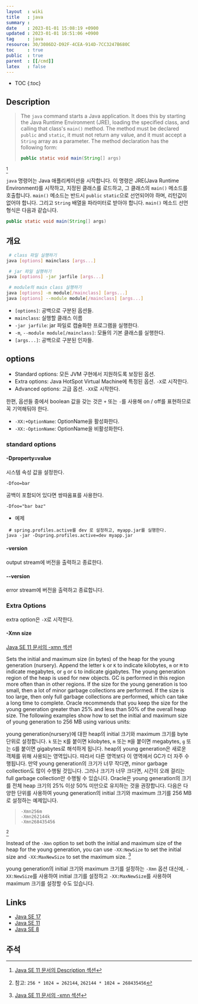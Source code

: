 ```yaml
---
layout  : wiki
title   : java
summary : 
date    : 2023-01-01 15:08:19 +0900
updated : 2023-01-01 16:51:06 +0900
tag     : java
resource: 30/3086D2-D92F-4CEA-914D-7CC3247B680C
toc     : true
public  : true
parent  : [[/cmd]]
latex   : false
---
```

* TOC
{:toc}

## Description

>
> The `java` command starts a Java application.
> It does this by starting the Java Runtime Environment (JRE), loading the specified class, and calling that class's `main()` method.
> The method must be declared `public` and `static`, it must not return any value, and it must accept a `String` array as a parameter.
> The method declaration has the following form:
>
> ```java
> public static void main(String[] args)
> ```
[^javase11-description]

`java` 명령어는 Java 애플리케이션을 시작합니다.
이 명령은 JRE(Java Runtime Environment)를 시작하고, 지정된 클래스를 로드하고, 그 클래스의 `main()` 메소드를 호출합니다.
`main()` 메소드는 반드시 `public` `static`으로 선언되어야 하며, 리턴값이 없어야 합니다.
그리고 `String` 배열을 파라미터로 받아야 합니다.
`main()` 메소드 선언 형식은 다음과 같습니다.

```java
public static void main(String[] args)
```

## 개요

```bash
 # class 파일 실행하기
java [options] mainclass [args...] 

 # jar 파일 실행하기
java [options] -jar jarfile [args...]

 # module의 main class 실행하기
java [options] -m module[/mainclass] [args...] 
java [options] --module module[/mainclass] [args...] 
```

- `[options]`: 공백으로 구분된 옵션들.
- `mainclass`: 실행할 클래스 이름
- `-jar jarfile`: jar 파일로 캡슐화한 프로그램을 실행한다.
- `-m`, `--module module[/mainclass]`: 모듈의 기본 클래스를 실행한다.
- `[args...]`: 공백으로 구분된 인자들.

## options

- Standard options: 모든 JVM 구현에서 지원하도록 보장된 옵션.
- Extra options: Java HotSpot Virtual Machine에 특정된 옵션. `-X`로 시작한다.
- Advanced options: 고급 옵션. `-XX`로 시작한다.


한편, 옵션들 중에서 boolean 값을 갖는 것은 `+` 또는 `-`를 사용해 on / off를 표현하므로 꼭 기억해둬야 한다.

- `-XX:+OptionName`: OptionName을 활성화한다.
- `-XX:-OptionName`: OptionName을 비활성화한다.

### standard options

#### -Dproperty=value

시스템 속성 값을 설정한다.

```
-Dfoo=bar
```

공백이 포함되어 있다면 쌍따옴표를 사용한다.

```
-Dfoo="bar baz"
```

- 예제

```
 # spring.profiles.active를 dev 로 설정하고, myapp.jar를 실행한다.
java -jar -Dspring.profiles.active=dev myapp.jar
```

#### -version

output stream에 버전을 출력하고 종료한다.

#### \--version

error stream에 버전을 출력하고 종료합니다.

### Extra Options

extra option은 `-X`로 시작한다.

#### -Xmn size

[Java SE 11 문서의 -xmn 섹션](https://docs.oracle.com/en/java/javase/11/tools/java.html#GUID-3B1CE181-CD30-4178-9602-230B800D4FAE__GUID-462EA549-0BFB-4221-A803-412C63D6BA5F )

>
Sets the initial and maximum size (in bytes) of the heap for the young generation (nursery).
Append the letter `k` or `K` to indicate kilobytes, `m` or `M` to indicate megabytes, or `g` or `G` to indicate gigabytes.
The young generation region of the heap is used for new objects.
GC is performed in this region more often than in other regions.
If the size for the young generation is too small, then a lot of minor garbage collections are performed.
If the size is too large, then only full garbage collections are performed, which can take a long time to complete.
Oracle recommends that you keep the size for the young generation greater than 25% and less than 50% of the overall heap size.
The following examples show how to set the initial and maximum size of young generation to 256 MB using various units:

young generation(nursery)에 대한 heap의 initial 크기와 maximum 크기를 byte 단위로 설정합니다.
`k` 또는 `K`를 붙이면 kilobytes, `m` 또는 `M`을 붙이면 megabytes, `g` 또는 `G`를 붙이면 gigabytes로 해석하게 됩니다.
heap의 young generation은 새로운 객체를 위해 사용되는 영역입니다.
따라서 다른 영역보다 이 영역에서 GC가 더 자주 수행됩니다.
만약 young generation의 크기가 너무 작다면, minor garbage collection도 많이 수행될 것입니다.
그러나 크기가 너무 크다면, 시간이 오래 걸리는 full garbage collection만 수행될 수 있습니다.
Oracle은 young generation의 크기를 전체 heap 크기의 25% 이상 50% 미만으로 유지하는 것을 권장합니다.
다음은 다양한 단위를 사용하여 young generation의 initial 크기와 maximum 크기를 256 MB로 설정하는 예제입니다.

> ```
> -Xmn256m
> -Xmn262144k
> -Xmn268435456
> ```
[^xmn-unit-note]
>
Instead of the `-Xmn` option to set both the initial and maximum size of the heap for the young generation, you can use `-XX:NewSize` to set the initial size and `-XX:MaxNewSize` to set the maximum size.
[^javase11-xmn]

young generation의 initial 크기와 maximum 크기를 설정하는 `-Xmn` 옵션 대신에, `-XX:NewSize`를 사용하여 initial 크기를 설정하고 `-XX:MaxNewSize`를 사용하여 maximum 크기를 설정할 수도 있습니다.


## Links

- [Java SE 17]( https://docs.oracle.com/en/java/javase/17/docs/specs/man/java.html )
- [Java SE 11]( https://docs.oracle.com/en/java/javase/11/tools/java.html )
- [Java SE 8]( https://docs.oracle.com/javase/8/docs/technotes/tools/windows/java.html )

## 주석

[^javase11-description]: [Java SE 11 문서의 Description 섹션](https://docs.oracle.com/en/java/javase/11/tools/java.html#GUID-3B1CE181-CD30-4178-9602-230B800D4FAE__GUID-9A7980F2-740B-4C46-B16E-76AE38459C9B )
[^javase11-xmn]: [Java SE 11 문서의 -xmn 섹션](https://docs.oracle.com/en/java/javase/11/tools/java.html#GUID-3B1CE181-CD30-4178-9602-230B800D4FAE__GUID-462EA549-0BFB-4221-A803-412C63D6BA5F )
[^xmn-unit-note]: 참고: `256 * 1024 = 262144`, `262144 * 1024 = 268435456`

